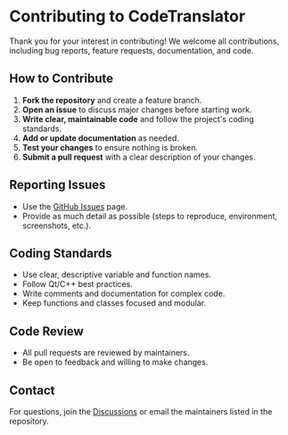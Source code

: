 # Contributing to CodeTranslator

Thank you for your interest in contributing! We welcome all contributions, including bug reports, feature requests, documentation, and code.

## How to Contribute

1. **Fork the repository** and create a feature branch.
2. **Open an issue** to discuss major changes before starting work.
3. **Write clear, maintainable code** and follow the project's coding standards.
4. **Add or update documentation** as needed.
5. **Test your changes** to ensure nothing is broken.
6. **Submit a pull request** with a clear description of your changes.

## Reporting Issues
- Use the [GitHub Issues](https://github.com/sugarypumpkin822/code-converter-to-Cpp/issues) page.
- Provide as much detail as possible (steps to reproduce, environment, screenshots, etc.).

## Coding Standards
- Use clear, descriptive variable and function names.
- Follow Qt/C++ best practices.
- Write comments and documentation for complex code.
- Keep functions and classes focused and modular.

## Code Review
- All pull requests are reviewed by maintainers.
- Be open to feedback and willing to make changes.

## Contact
For questions, join the [Discussions](https://github.com/sugarypumpkin822/code-converter-to-Cpp/discussions) or email the maintainers listed in the repository. 